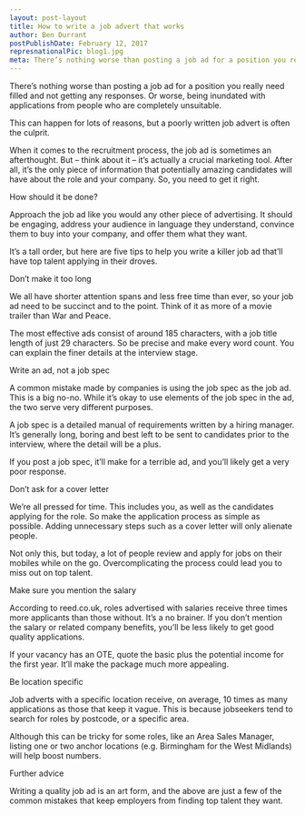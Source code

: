 ```yaml
---
layout: post-layout
title: How to write a job advert that works
author: Ben Durrant
postPublishDate: February 12, 2017
represnationalPic: blog1.jpg
meta: There’s nothing worse than posting a job ad for a position you really need filled and not getting any responses. Or worse, being inundated with applications from people who are completely unsuitable. This can happen for lots of reasons, but a poorly written job advert is often the culprit. When it comes to the recruitment
---
```

 There’s nothing worse than posting a job ad for a position you really need filled and not getting any responses. Or worse, being inundated with applications from people who are completely unsuitable.

This can happen for lots of reasons, but a poorly written job advert is often the culprit.

When it comes to the recruitment process, the job ad is sometimes an afterthought. But – think about it – it’s actually a crucial marketing tool. After all, it’s the only piece of information that potentially amazing candidates will have about the role and your company. So, you need to get it right.

How should it be done?

Approach the job ad like you would any other piece of advertising. It should be engaging, address your audience in language they understand, convince them to buy into your company, and offer them what they want.

It’s a tall order, but here are five tips to help you write a killer job ad that’ll have top talent applying in their droves.

Don’t make it too long

We all have shorter attention spans and less free time than ever, so your job ad need to be succinct and to the point. Think of it as more of a movie trailer than War and Peace.

The most effective ads consist of around 185 characters, with a job title length of just 29 characters. So be precise and make every word count. You can explain the finer details at the interview stage.

Write an ad, not a job spec

A common mistake made by companies is using the job spec as the job ad. This is a big no-no. While it’s okay to use elements of the job spec in the ad, the two serve very different purposes.

A job spec is a detailed manual of requirements written by a hiring manager. It’s generally long, boring and best left to be sent to candidates prior to the interview, where the detail will be a plus.

If you post a job spec, it’ll make for a terrible ad, and you’ll likely get a very poor response.

Don’t ask for a cover letter

We’re all pressed for time. This includes you, as well as the candidates applying for the role. So make the application process as simple as possible. Adding unnecessary steps such as a cover letter will only alienate people.

Not only this, but today, a lot of people review and apply for jobs on their mobiles while on the go. Overcomplicating the process could lead you to miss out on top talent.

Make sure you mention the salary

According to reed.co.uk, roles advertised with salaries receive three times more applicants than those without. It’s a no brainer. If you don’t mention the salary or related company benefits, you’ll be less likely to get good quality applications.

If your vacancy has an OTE, quote the basic plus the potential income for the first year. It’ll make the package much more appealing.

Be location specific

Job adverts with a specific location receive, on average, 10 times as many applications as those that keep it vague. This is because jobseekers tend to search for roles by postcode, or a specific area.

Although this can be tricky for some roles, like an Area Sales Manager, listing one or two anchor locations (e.g. Birmingham for the West Midlands) will help boost numbers.

Further advice

Writing a quality job ad is an art form, and the above are just a few of the common mistakes that keep employers from finding top talent they want.

     
